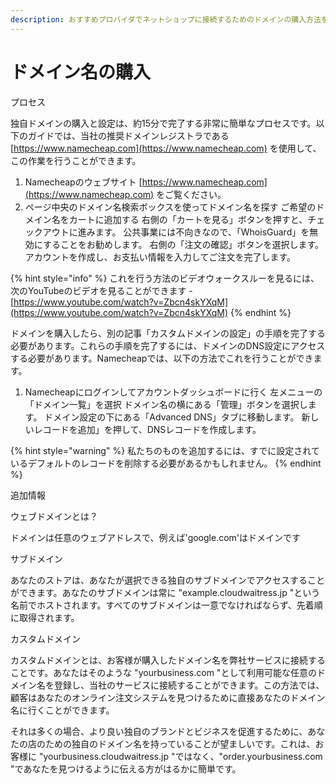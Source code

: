 ```yaml
---
description: おすすめプロバイダでネットショップに接続するためのドメインの購入方法をご紹介
---
```


# ドメイン名の購入

プロセス

独自ドメインの購入と設定は、約15分で完了する非常に簡単なプロセスです。以下のガイドでは、当社の推奨ドメインレジストラである [https://www.namecheap.com](https://www.namecheap.com) を使用して、この作業を行うことができます。

1. Namecheapのウェブサイト [https://www.namecheap.com](https://www.namecheap.com) をご覧ください。 
2. ページ中央のドメイン名検索ボックスを使ってドメイン名を探す ご希望のドメイン名をカートに追加する 右側の「カートを見る」ボタンを押すと、チェックアウトに進みます。 公共事業には不向きなので、「WhoisGuard」を無効にすることをお勧めします。 右側の「注文の確認」ボタンを選択します。 アカウントを作成し、お支払い情報を入力してご注文を完了します。

{% hint style="info" %}
これを行う方法のビデオウォークスルーを見るには、次のYouTubeのビデオを見ることができます - [https://www.youtube.com/watch?v=Zbcn4skYXqM](https://www.youtube.com/watch?v=Zbcn4skYXqM)
{% endhint %}

ドメインを購入したら、別の記事「カスタムドメインの設定」の手順を完了する必要があります。これらの手順を完了するには、ドメインのDNS設定にアクセスする必要があります。Namecheapでは、以下の方法でこれを行うことができます。

1. Namecheapにログインしてアカウントダッシュボードに行く 左メニューの「ドメイン一覧」を選択 ドメイン名の横にある「管理」ボタンを選択します。 ドメイン設定の下にある「Advanced DNS」タブに移動します。 新しいレコードを追加」を押して、DNSレコードを作成します。

{% hint style="warning" %}
私たちのものを追加するには、すでに設定されているデフォルトのレコードを削除する必要があるかもしれません。
{% endhint %}

追加情報

ウェブドメインとは？

ドメインは任意のウェブアドレスで、例えば'google.com'はドメインです

サブドメイン

あなたのストアは、あなたが選択できる独自のサブドメインでアクセスすることができます。あなたのサブドメインは常に "example.cloudwaitress.jp "という名前でホストされます。すべてのサブドメインは一意でなければならず、先着順に取得されます。

カスタムドメイン

カスタムドメインとは、お客様が購入したドメイン名を弊社サービスに接続することです。あなたはそのような "yourbusiness.com "として利用可能な任意のドメイン名を登録し、当社のサービスに接続することができます。この方法では、顧客はあなたのオンライン注文システムを見つけるために直接あなたのドメイン名に行くことができます。

 それは多くの場合、より良い独自のブランドとビジネスを促進するために、あなたの店のための独自のドメイン名を持っていることが望ましいです。これは、お客様に "yourbusiness.cloudwaitress.jp "ではなく、"order.yourbusiness.com "であなたを見つけるように伝える方がはるかに簡単です。

